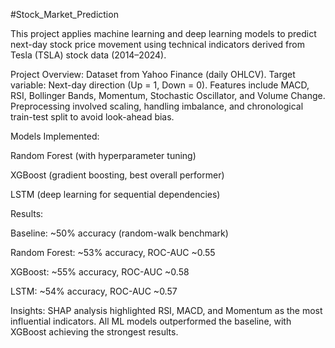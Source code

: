 #Stock_Market_Prediction

This project applies machine learning and deep learning models to predict next-day stock price movement using technical indicators derived from Tesla (TSLA) stock data (2014–2024).

Project Overview: Dataset from Yahoo Finance (daily OHLCV). Target variable: Next-day direction (Up = 1, Down = 0). Features include MACD, RSI, Bollinger Bands, Momentum, Stochastic Oscillator, and Volume Change. Preprocessing involved scaling, handling imbalance, and chronological train-test split to avoid look-ahead bias.

Models Implemented:

Random Forest (with hyperparameter tuning)

XGBoost (gradient boosting, best overall performer)

LSTM (deep learning for sequential dependencies)

Results:

Baseline: ~50% accuracy (random-walk benchmark)

Random Forest: ~53% accuracy, ROC-AUC ~0.55

XGBoost: ~55% accuracy, ROC-AUC ~0.58

LSTM: ~54% accuracy, ROC-AUC ~0.57

Insights:
SHAP analysis highlighted RSI, MACD, and Momentum as the most influential indicators. All ML models outperformed the baseline, with XGBoost achieving the strongest results.
